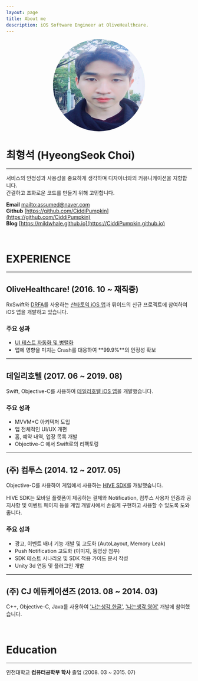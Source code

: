 ```yaml
---
layout: page
title: About me
description: iOS Software Engineer at OliveHealthcare.
---
```


<center><img src="/assets/images/davidchoi.png" width="250" height="250" style="border-radius:50%"></center>

# **최형석 (HyeongSeok Choi)**
---
서비스의 안정성과 사용성을 중요하게 생각하며 디자이너와의 커뮤니케이션을 지향합니다.  
간결하고 조화로운 코드를 만들기 위해 고민합니다.

**Email** <mailto:assumed@naver.com>  
**Github** [https://github.com/CiddiPumpkin](https://github.com/CiddiPumpkin)  
**Blog** [https://mildwhale.github.io](https://CiddiPumpkin.github.io)  

<br/>

# **EXPERIENCE**
---
## OliveHealthcare! (2016. 10 ~ 재직중)
RxSwift와 [DRFA](https://github.com/geppetto-ios/Geppetto)를 사용하는 [산타토익 iOS 앱](https://apps.apple.com/kr/app/산타토익-비인간적-점수상승/id1148006701)과 뤼이드의 신규 프로젝트에 참여하여 iOS 앱을 개발하고 있습니다.

### 주요 성과
- [UI 테스트 자동화 및 병렬화](https://riiid.github.io/2019-12-02/iOS-parallel-ui-testing/)
- 앱에 영향을 미치는 Crash를 대응하여 **99.9%**의 안정성 확보  

---

## 데일리호텔 (2017. 06 ~ 2019. 08)
Swift, Objective-C를 사용하여 [데일리호텔 iOS 앱](https://apps.apple.com/kr/app/id742186886)을 개발했습니다.  

### 주요 성과
- MVVM+C 아키텍처 도입
- 앱 전체적인 UI/UX 개편
- 홈, 예약 내역, 업장 목록 개발
- Objective-C 에서 Swift로의 리팩토링

---

## (주) 컴투스 (2014. 12 ~ 2017. 05)
Objective-C를 사용하여 게임에서 사용하는 [HIVE SDK](http://developers.withhive.com)를 개발했습니다.

HIVE SDK는 모바일 플랫폼이 제공하는 결제와 Notification, 컴투스 사용자 인증과 공지사항 및 이벤트 페이지 등을 게임 개발사에서 손쉽게 구현하고 사용할 수 있도록 도와줍니다.

### 주요 성과
- 광고, 이벤트 배너 기능 개발 및 고도화 (AutoLayout, Memory Leak)
- Push Notification 고도화 (이미지, 동영상 첨부)
- SDK 테스트 시나리오 및 SDK 적용 가이드 문서 작성
- Unity 3d 연동 및 플러그인 개발

---

## (주) CJ 에듀케이션즈 (2013. 08 ~ 2014. 03)
C++, Objective-C, Java를 사용하여 ['나는생각 한글'](https://www.youtube.com/watch?v=0GNEoqaUevs), ['나는생각 영어'](https://www.youtube.com/watch?v=Yjl8Pceo0Zs) 개발에 참여했습니다.

<br/>

# **Education**
---
인천대학교 **컴퓨터공학부 학사** 졸업 (2008. 03 ~ 2015. 07)
